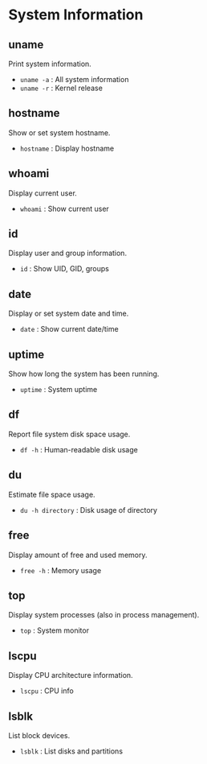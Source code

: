 # System Information

## uname
Print system information.

- `uname -a` : All system information
- `uname -r` : Kernel release

## hostname
Show or set system hostname.

- `hostname` : Display hostname

## whoami
Display current user.

- `whoami` : Show current user

## id
Display user and group information.

- `id` : Show UID, GID, groups

## date
Display or set system date and time.

- `date` : Show current date/time

## uptime
Show how long the system has been running.

- `uptime` : System uptime

## df
Report file system disk space usage.

- `df -h` : Human-readable disk usage

## du
Estimate file space usage.

- `du -h directory` : Disk usage of directory

## free
Display amount of free and used memory.

- `free -h` : Memory usage

## top
Display system processes (also in process management).

- `top` : System monitor

## lscpu
Display CPU architecture information.

- `lscpu` : CPU info

## lsblk
List block devices.

- `lsblk` : List disks and partitions